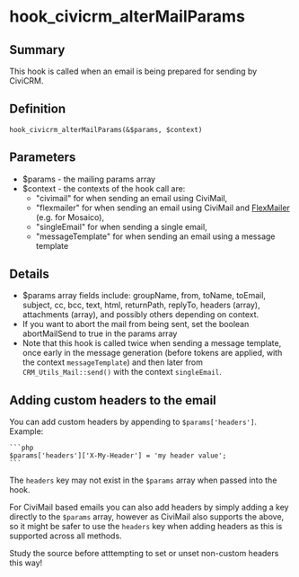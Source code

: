 # hook_civicrm_alterMailParams

## Summary

This hook is called when an email is being prepared for sending by CiviCRM.

## Definition

    hook_civicrm_alterMailParams(&$params, $context)

## Parameters

-   $params - the mailing params array
-   $context - the contexts of the hook call are:
    -   "civimail" for when sending an email using CiviMail,
    -   "flexmailer" for when sending an email using CiviMail and
        [FlexMailer](https://civicrm.org/extensions/flexmailer)
        (e.g. for Mosaico),
    -   "singleEmail" for when sending a single email,
    -   "messageTemplate" for when sending an email using a message
        template

## Details

-   $params array fields include: groupName, from, toName, toEmail,
    subject, cc, bcc, text, html, returnPath, replyTo, headers (array),
    attachments (array), and possibly others depending on context.
-   If you want to abort the mail from being sent, set the boolean
    abortMailSend to true in the params array
-   Note that this hook is called twice when sending a message template, once
    early in the message generation (before tokens are applied, with the context
    `messageTemplate`) and then later from `CRM_Utils_Mail::send()` with the
    context `singleEmail`.


## Adding custom headers to the email

You can add custom headers by appending to `$params['headers']`. Example:

    ```php
    $params['headers']['X-My-Header'] = 'my header value';
    ```

The `headers` key may not exist in the `$params` array when passed into the hook.

For CiviMail based emails you can also add headers by simply adding a key
directly to the `$params` array, however as CiviMail also supports the above, so
it might be safer to use the `headers` key when adding headers as this is
supported across all methods.

Study the source before atttempting to set or unset non-custom headers this way!
